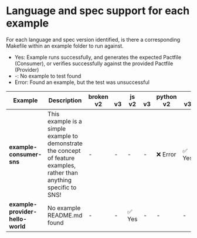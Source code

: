 
# Language and spec support for each example

For each language and spec version identified, is there a corresponding Makefile within an example folder to run against.
- Yes: Example runs successfully, and generates the expected Pactfile (Consumer), or verifies successfully against the provided Pactfile (Provider)
- -: No example to test found
- Error: Found an example, but the test was unsuccessful

| Example                          | Description                                                                                                            | broken<br/>v2   | <br/>v3   | js<br/>v2   | <br/>v3   | python<br/>v2   | <br/>v3   |
|----------------------------------|------------------------------------------------------------------------------------------------------------------------|-----------------|-----------|-------------|-----------|-----------------|-----------|
| **example-consumer-sns**         | This example is a simple example to demonstrate the concept of feature examples, rather than anything specific to SNS! | -               | -         | -           | -         | ❌ Error        | ✅ Yes    |
| **example-provider-hello-world** | No example README.md found                                                                                             | -               | -         | ✅ Yes      | -         | -               | -         |
